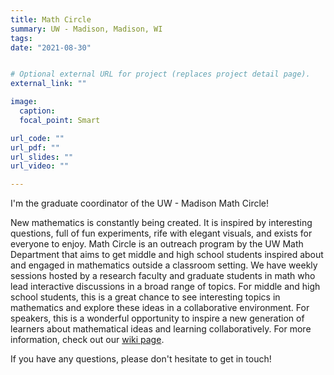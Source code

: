 ```yaml
---
title: Math Circle
summary: UW - Madison, Madison, WI
tags:
date: "2021-08-30"


# Optional external URL for project (replaces project detail page).
external_link: ""

image:
  caption: 
  focal_point: Smart

url_code: ""
url_pdf: ""
url_slides: ""
url_video: ""

---
```


I'm the graduate coordinator of the UW - Madison Math Circle! 

New mathematics is constantly being created. It is inspired by interesting questions, full of fun experiments, rife with elegant visuals, and exists for everyone to enjoy. Math Circle is an outreach program by the UW Math Department that aims to get middle and high school students inspired about and engaged in mathematics outside a classroom setting. We have weekly sessions hosted by a research faculty and graduate students in math who lead interactive discussions in a broad range of topics. For middle and high school students, this is a great chance to see interesting topics in mathematics and explore these ideas in a collaborative environment. For speakers, this is a wonderful opportunity to inspire a new generation of learners about mathematical ideas and learning collaboratively. For more information, check out our [wiki page](https://hilbert.math.wisc.edu/wiki/index.php/Madison_Math_Circle).


If you have any questions, please don't hesitate to get in touch! 



